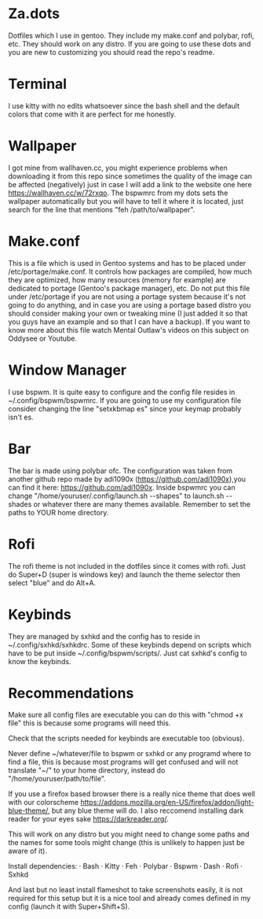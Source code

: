 # Za.dots
Dotfiles which I use in gentoo.
They include my make.conf and polybar, rofi, etc.
They should work on any distro.
If you are going to use these dots and you are new to customizing you should read the repo's readme.

# Terminal
I use kitty with no edits whatsoever since the bash shell and the default colors that come with it are perfect for me honestly.

# Wallpaper
I got mine from wallhaven.cc, you might experience problems when downloading it from this repo since sometimes the quality of the image can be affected (negatively) just in case I will add a link to the website one here https://wallhaven.cc/w/72rxqo. The bspwmrc from my dots sets the wallpaper automatically but you will have to tell it where it is located, just search for the line that mentions "feh /path/to/wallpaper". 

# Make.conf
This is a file which is used in Gentoo systems and has to be placed under /etc/portage/make.conf. It controls how packages are compiled, how much they are optimized, how many resources (memory for example) are dedicated to portage (Gentoo's package manager), etc. Do not put this file under /etc/portage if you are not using a portage system because it's not going to do anything, and in case you are using a portage based distro you should consider making your own or tweaking mine (I just added it so that you guys have an example and so that I can have a backup). If you want to know more about this file watch Mental Outlaw's videos on this subject on Oddysee or Youtube.

# Window Manager
I use bspwm. It is quite easy to configure and the config file resides in ~/.config/bspwm/bspwmrc. If you are going to use my configuration file consider changing the line "setxkbmap es" since your keymap probably isn't es.

# Bar
The bar is made using polybar ofc. The configuration was taken from another github repo made by adi1090x (https://github.com/adi1090x),you can find it here: https://github.com/adi1090x. Inside bspwmrc you can change "/home/youruser/.config/launch.sh --shapes" to launch.sh --shades or whatever there are many themes available. Remember to set the paths to YOUR home directory.

# Rofi
The rofi theme is not included in the dotfiles since it comes with rofi. Just do Super+D (super is windows key) and launch the theme selector then select "blue" and do Alt+A.

# Keybinds
They are managed by sxhkd and the config has to reside in ~/.config/sxhkd/sxhkdrc. Some of these keybinds depend on scripts which have to be put inside ~/.config/bspwm/scripts/. Just cat sxhkd's config to know the keybinds.

# Recommendations
Make sure all config files are executable you can do this with "chmod +x file" this is because some programs will need this.

Check that the scripts needed for keybinds are executable too (obvious).

Never define ~/whatever/file to bspwm or sxhkd or any programd where to find a file, this is because most programs will get confused and will not translate "~/" to your home directory, instead do "/home/youruser/path/to/file".

If you use a firefox based browser there is a really nice theme that does well with our colorscheme https://addons.mozilla.org/en-US/firefox/addon/light-blue-theme/, but any blue theme will do. I also reccomend installing dark reader for your eyes sake https://darkreader.org/.

This will work on any distro but you might need to change some paths and the names for some tools might change (this is unlikely to happen just be aware of it).

Install dependencies:
  · Bash
  · Kitty
  · Feh
  · Polybar
  · Bspwm
  · Dash
  · Rofi
  · Sxhkd
  
And last but no least install flameshot to take screenshots easily, it is not required for this setup but it is a nice tool and already comes defined in my config (launch it with Super+Shift+S).

